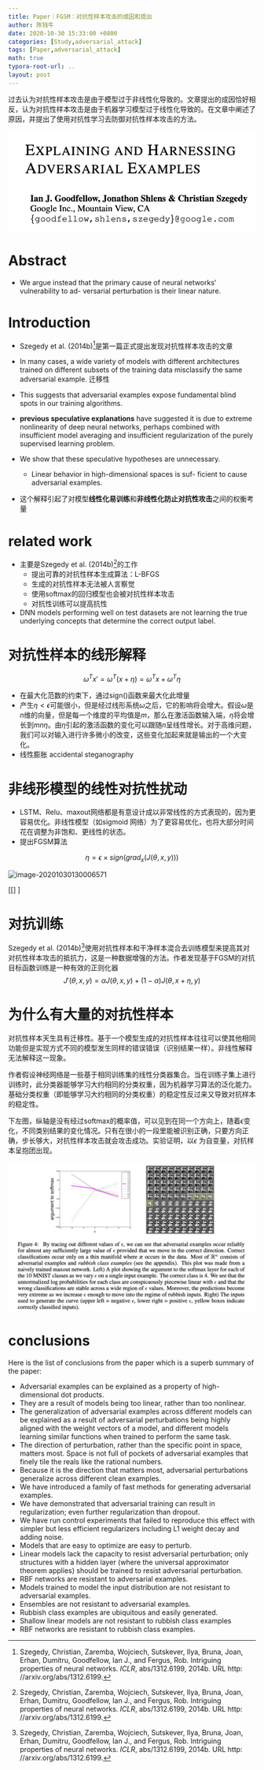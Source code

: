 ```yaml
---
title: Paper｜FGSM：对抗性样本攻击的成因和提出
author: 陈钱牛
date: 2020-10-30 15:33:00 +0800
categories: [Study,adversarial_attack]
tags: [Paper,adversarial_attack]
math: true
typora-root-url: ..
layout: post
---
```




过去认为对抗性样本攻击是由于模型过于非线性化导致的。文章提出的成因恰好相反，认为对抗性样本攻击是由于机器学习模型过于线性化导致的。在文章中阐述了原因，并提出了使用对抗性学习去防御对抗性样本攻击的方法。

![image-20201030120717026](/assets/img/posts/2020-10-30-Paper_adv_explain/image-20201030120717026.png)

# Abstract

- We argue instead that the primary cause of neural networks’ vulnerability to ad- versarial perturbation is their linear nature.

# Introduction

- Szegedy et al. (2014b)[^1]是第一篇正式提出发现对抗性样本攻击的文章
- In many cases, a wide variety of models with different architectures trained on different subsets of the training data misclassify the same adversarial example. 迁移性
- This suggests that adversarial examples expose fundamental blind spots in our training algorithms.
- **previous speculative explanations** have suggested it is due to extreme nonlinearity of deep neural networks, perhaps combined with insufficient model averaging and insufficient regularization of the purely supervised learning problem. 
- We show that these speculative hypotheses are unnecessary. 
  - Linear behavior in high-dimensional spaces is suf- ficient to cause adversarial examples.

- 这个解释引起了对模型**线性化易训练**和**非线性化防止对抗性攻击**之间的权衡考量

# related work

- 主要是Szegedy et al. (2014b)[^1]的工作
  - 提出可靠的对抗性样本生成算法：L-BFGS
  - 生成的对抗性样本无法被人言察觉
  - 使用softmax的回归模型也会被对抗性样本攻击
  - 对抗性训练可以提高抗性
- DNN models performing well on test datasets are not learning the true underlying concepts that determine the correct output label. 

# 对抗性样本的线形解释

$$
\omega^Tx'=\omega^T(x+\eta)=\omega^Tx+\omega^T\eta
$$

- 在最大化范数的约束下，通过sign()函数来最大化此增量
- 产生$\eta<\epsilon$可能很小，但是经过线形系统$\omega$之后，它的影响将会增大。假设$\omega$是$n$维的向量，但是每一个维度的平均值是$m$，那么在激活函数输入端，$\eta$将会增长到$mn\eta$。由$\eta$引起的激活函数的变化可以跟随$n$呈线性增长。对于高维问题，我们可以对输入进行许多微小的改变，这些变化加起来就是输出的一个大变化。
- 线性膨胀 accidental steganography

# 非线形模型的线性对抗性扰动

- LSTM、Relu、maxout网络都是有意设计成以非常线性的方式表现的，因为更容易优化。非线性模型（如sigmoid 网络）为了更容易优化，也将大部分时间花在调整为非饱和、更线性的状态。
- 提出FGSM算法

$$
\eta=\epsilon \times sign(grad_x(J(\theta,x,y)))
$$


![image-20201030130006571](file:///U/assets/img/posts/2020-10-30-Paper_adv_explain/image-20201030130006571.png?lastModify=1604035556)





[[]   ]   

# 对抗训练

Szegedy et al. (2014b)[^1]使用对抗性样本和干净样本混合去训练模型来提高其对对抗性样本攻击的抵抗力，这是一种数据增强的方法。作者发现基于FGSM的对抗目标函数训练是一种有效的正则化器
$$
J'(\theta,x,y)=\alpha J(\theta,x,y)+(1-\alpha)J(\theta,x+\eta,y)
$$


# 为什么有大量的对抗性样本

对抗性样本天生具有迁移性。基于一个模型生成的对抗性样本往往可以使其他相同功能但是实现方式不同的模型发生同样的错误错误（识别结果一样）。非线性解释无法解释这一现象。

作者假设神经网络是一些基于相同训练集的线性分类器集合。当在训练子集上进行训练时，此分类器能够学习大约相同的分类权重，因为机器学习算法的泛化能力。基础分类权重（即能够学习大约相同的分类权重）的稳定性反过来又导致对抗样本的稳定性。

下左图，纵轴是没有经过softmax的概率值，可以见到在同一个方向上，随着$\epsilon$变化，不同类别结果的变化情况。只有在很小的一段里能被识别正确，只要方向正确，步长够大，对抗性样本攻击就会攻击成功。实验证明，以$\epsilon$ 为自变量，对抗样本呈抱团出现。

![image-20201030144152704](/assets/img/posts/2020-10-30-Paper_adv_explain/image-20201030144152704.png)



# conclusions

Here is the list of conclusions from the paper which is a superb summary of the paper:

- Adversarial examples can be explained as a property of high-dimensional dot products.
-  They are a result of models being too linear, rather than too nonlinear.
-  The generalization of adversarial examples across different models can  be explained as a result of adversarial perturbations being highly  aligned with the weight vectors of a model, and different models  learning similar functions when trained to perform the same task.
-  The direction of perturbation, rather than the specific point in space, matters most. Space is not full of pockets of adversarial examples that finely tile the reals like the rational numbers.
-  Because it is the direction that matters most, adversarial perturbations generalize across different clean examples.
-  We have introduced a family of fast methods for generating adversarial examples.
-  We have demonstrated that adversarial training can result in regularization; even further regularization than dropout.
-  We have run control experiments that failed to reproduce this effect  with simpler but less efficient regularizers including L1 weight decay  and adding noise.
-  Models that are easy to optimize are easy to perturb.
-  Linear models lack the capacity to resist adversarial perturbation;  only structures with a hidden layer (where the universal approximator  theorem applies) should be trained to resist adversarial perturbation.
-  RBF networks are resistant to adversarial examples.
-  Models trained to model the input distribution are not resistant to adversarial examples.
-  Ensembles are not resistant to adversarial examples.
-  Rubbish class examples are ubiquitous and easily generated. 
-  Shallow linear models are not resistant to rubbish class examples 
-  RBF networks are resistant to rubbish class examples. 











[^1]:Szegedy, Christian, Zaremba, Wojciech, Sutskever, Ilya, Bruna, Joan, Erhan, Dumitru, Goodfellow, Ian J., and Fergus, Rob. Intriguing properties of neural networks. *ICLR*, abs/1312.6199, 2014b. URL http: //arxiv.org/abs/1312.6199.